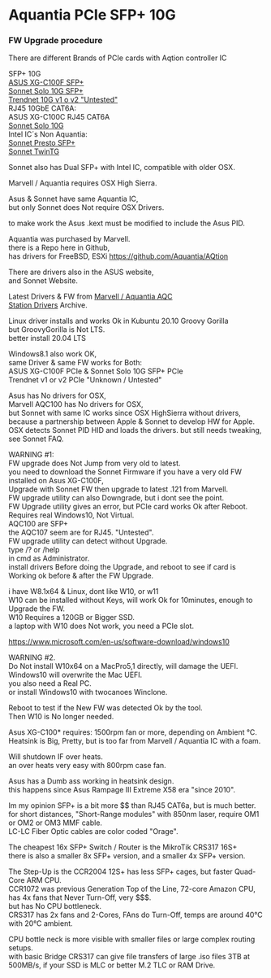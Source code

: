 # Aquantia PCIe SFP+ 10G </br>
### FW Upgrade procedure </br>

There are different Brands of PCIe cards with Aqtion controller IC

SFP+ 10G </br>
[ASUS XG-C100F SFP+](https://www.asus.com/Networking-IoT-Servers/Wired-Networking/All-series/XG-C100F/) </br>
[Sonnet Solo 10G SFP+](https://www.sonnettech.com/product/solo10g-sfp-pcie-card.html) </br>
[Trendnet 10G v1 o v2 "Untested"](https://www.trendnet.com/products/10g-sfp-pcie-adapter/10-gigabit-pcie-sfp-network-adapter-TEG-10GECSFP-v2) </br>
RJ45 10GbE CAT6A: </br>
ASUS XG-C100C RJ45 CAT6A </br>
[Sonnet Solo 10G](https://www.sonnettech.com/product/solo10g-pcie-card.html) </br>
Intel IC´s Non Aquantia: </br>
[Sonnet Presto SFP+](https://www.sonnettech.com/product/presto10gbesfp.html) </br>
[Sonnet TwinTG](https://www.sonnettech.com/product/presto10gbaset.html) </br>

Sonnet also has Dual SFP+ with Intel IC, compatible with older OSX. </br>

Marvell / Aquantia requires OSX High Sierra. </br>

Asus & Sonnet have same Aquantia IC, </br>
but only Sonnet does Not require OSX Drivers. </br>

to make work the Asus .kext must be modified to include the Asus PID. </br>

Aquantia was purchased by Marvell. </br>
there is a Repo here in Github, </br>
has drivers for FreeBSD, ESXi https://github.com/Aquantia/AQtion </br>

There are drivers also in the ASUS website, </br>
and Sonnet Website. </br>

Latest Drivers & FW from [Marvell / Aquantia AQC](https://www.marvell.com/support/downloads.html) </br>
[Station Drivers](https://www.station-drivers.com/index.php/en-us/component/remository/Drivers/Marvell/LAN/AQC-107-108-100-113-114-115-...--and--AQN-107-108-100-.../lang,en-us/) Archive. </br>

Linux driver installs and works Ok in Kubuntu 20.10 Groovy Gorilla </br>
but GroovyGorilla is Not LTS. </br>
better install 20.04 LTS </br>

Windows8.1 also work OK, </br>
same Driver & same FW works for Both: </br>
ASUS XG-C100F PCIe & Sonnet Solo 10G SFP+ PCIe </br>
Trendnet v1 or v2 PCIe "Unknown / Untested" </br>

Asus has No drivers for OSX, </br>
Marvell AQC100 has No drivers for OSX, </br>
but Sonnet with same IC works since OSX HighSierra without drivers, </br>
because a partnership between Apple & Sonnet to develop HW for Apple. </br>
OSX detects Sonnet PID HID and loads the drivers.
but still needs tweaking, see Sonnet FAQ.

WARNING #1: </br>
FW upgrade does Not Jump from very old to latest. </br>
you need to download the Sonnet Firmware if you have a very old FW installed on Asus XG-C100F, </br>
Upgrade with Sonnet FW then upgrade to latest .121 from Marvell.  </br>
FW upgrade utility can also Downgrade, but i dont see the point. </br>
FW Upgrade utility gives an error, but PCIe card works Ok after Reboot. </br>
Requires real Windows10, Not Virtual. </br>
AQC100 are SFP+ </br>
the AQC107 seem are for RJ45. "Untested". </br>
FW upgrade utility can detect without Upgrade. </br>
type /? or /help </br>
in cmd as Administrator. </br>
install drivers Before doing the Upgrade, and reboot to see if card is Working ok before & after the FW Upgrade. </br>

i have W8.1x64 & Linux, dont like W10, or w11 </br>
W10 can be installed without Keys, will work Ok for 10minutes, enough to Upgrade the FW. </br>
W10 Requires a 120GB or Bigger SSD. </br>
a laptop with W10 does Not work, you need a PCIe slot. </br>

https://www.microsoft.com/en-us/software-download/windows10 </br>

WARNING #2. </br>
Do Not install W10x64 on a MacPro5,1 directly, will damage the UEFI. </br>
Windows10 will overwrite the Mac UEFI. </br>
you also need a Real PC. </br>
or install Windows10 with twocanoes Winclone. </br>

Reboot to test if the New FW was detected Ok by the tool. </br>
Then W10 is No longer needed. </br>


Asus XG-C100* requires: 1500rpm fan or more, depending on Ambient °C. </br>
Heatsink is Big, Pretty, but is too far from Marvell / Aquantia IC with a foam. </br>

Will shutdown IF over heats. </br>
an over heats very easy with 800rpm case fan. </br>

Asus has a Dumb ass working in heatsink design. </br>
this happens since Asus Rampage III Extreme X58 era "since 2010". </br>

Im my opinion SFP+ is a bit more $$ than RJ45 CAT6a, but is much better. </br>
for short distances, "Short-Range modules" with 850nm laser, require OM1 or OM2 or OM3 MMF cable. </br>
LC-LC Fiber Optic cables are color coded "Orage". </br>

The cheapest 16x SFP+ Switch / Router is the MikroTik CRS317 16S+ </br>
there is also a smaller 8x SFP+ version, and a smaller 4x SFP+ version. </br>

The Step-Up is the CCR2004 12S+ has less SFP+ cages, but faster Quad-Core ARM CPU. </br>
CCR1072 was previous Generation Top of the Line, 72-core Amazon CPU, has 4x fans that Never Turn-Off, very $$$. </br>
but has No CPU bottleneck. </br>
CRS317 has 2x fans and 2-Cores, FAns do Turn-Off, temps are around 40°C with 20°C ambient. </br>

CPU bottle neck is more visible with smaller files or large complex routing setups. </br>
with basic Bridge CRS317 can give file transfers of large .iso files 3TB at 500MB/s, if your SSD is MLC or better M.2 TLC or RAM Drive. </br>

